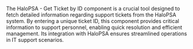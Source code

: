 The HaloPSA - Get Ticket by ID component is a crucial tool designed to fetch detailed information regarding support tickets from the HaloPSA system. By entering a unique ticket ID, this component provides critical information to support personnel, enabling quick resolution and efficient management. Its integration with HaloPSA ensures streamlined operations in IT support scenarios.
